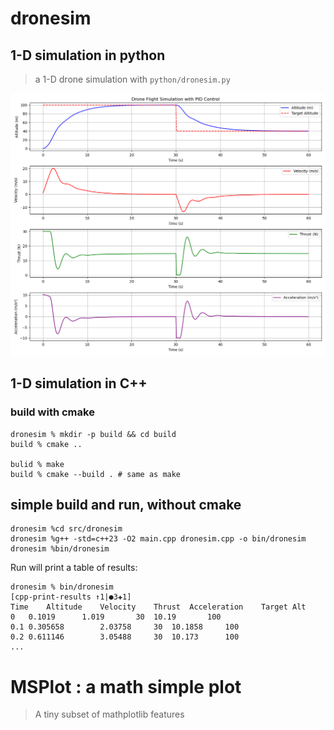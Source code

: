 # dronesim

## 1-D simulation in python

> a 1-D drone simulation with `python/dronesim.py`

![Simulation Image](img/dronesim-02.png)

## 1-D simulation in C++

### build with cmake

```
dronesim % mkdir -p build && cd build
build % cmake ..

bulid % make
build % cmake --build . # same as make
```

## simple build and run, without cmake

```
dronesim %cd src/dronesim
dronesim %g++ -std=c++23 -O2 main.cpp dronesim.cpp -o bin/dronesim
dronesim %bin/dronesim
```

Run will print a table of results:

```
dronesim % bin/dronesim                                                                     [cpp-print-results ↑1|●3✚1]
Time    Altitude    Velocity    Thrust  Acceleration    Target Alt
0   0.1019      1.019       30  10.19       100
0.1 0.305658        2.03758     30  10.1858     100
0.2 0.611146        3.05488     30  10.173      100
...
```

# MSPlot : a math simple plot

> A tiny subset of mathplotlib features
